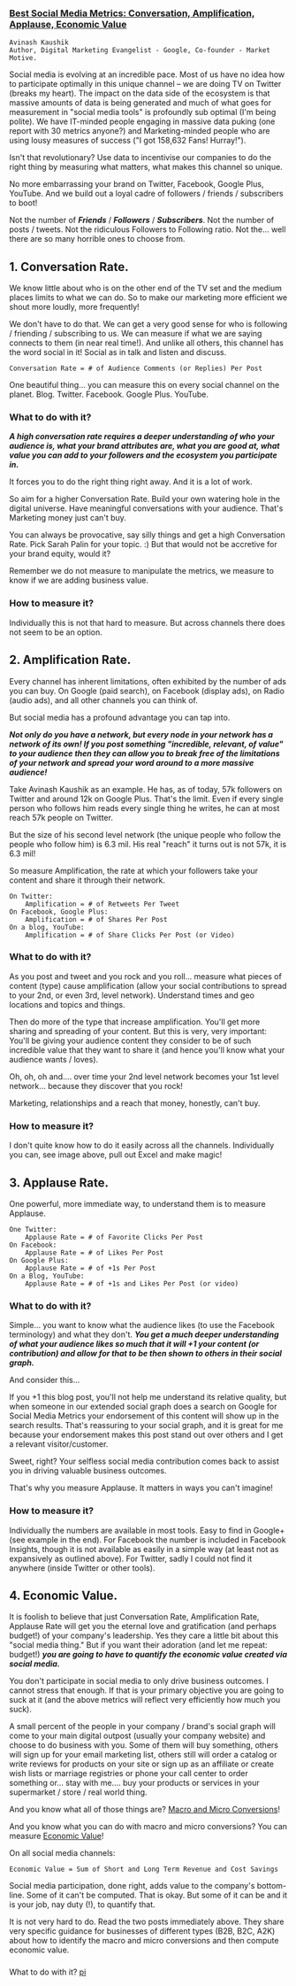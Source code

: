 ### [Best Social Media Metrics: Conversation, Amplification, Applause, Economic Value](https://www.kaushik.net/avinash/best-social-media-metrics-conversation-amplification-applause-economic-value/)
```
Avinash Kaushik
Author, Digital Marketing Evangelist - Google, Co-founder - Market Motive.
```
Social media is evolving at an incredible pace. Most of us have no idea how to participate optimally in this unique channel – we are doing TV on Twitter (breaks my heart). The impact on the data side of the ecosystem is that massive amounts of data is being generated and much of what goes for measurement in "social media tools" is profoundly sub optimal (I'm being polite). We have IT-minded people engaging in massive data puking (one report with 30 metrics anyone?) and Marketing-minded people who are using lousy measures of success ("I got 158,632 Fans! Hurray!").

Isn't that revolutionary? Use data to incentivise our companies to do the right thing by measuring what matters, what makes this channel so unique.

No more embarrassing your brand on Twitter, Facebook, Google Plus, YouTube. And we build out a loyal cadre of followers / friends / subscribers to boot!

Not the number of ___Friends___ / ___Followers___ / ___Subscribers___. Not the number of posts / tweets. Not the ridiculous Followers to Following ratio. Not the… well there are so many horrible ones to choose from.

## 1. Conversation Rate.
We know little about who is on the other end of the TV set and the medium places limits to what we can do. So to make our marketing more efficient we shout more loudly, more frequently!

We don't have to do that. We can get a very good sense for who is following / friending / subscribing to us. We can measure if what we are saying connects to them (in near real time!). And unlike all others, this channel has the word social in it! Social as in talk and listen and discuss.
```
Conversation Rate = # of Audience Comments (or Replies) Per Post
```
One beautiful thing… you can measure this on every social channel on the planet. Blog. Twitter. Facebook. Google Plus. YouTube.
### What to do with it?
___A high conversation rate requires a deeper understanding of who your audience is, what your brand attributes are, what you are good at, what value you can add to your followers and the ecosystem you participate in.___

It forces you to do the right thing right away. And it is a lot of work.

So aim for a higher Conversation Rate. Build your own watering hole in the digital universe. Have meaningful conversations with your audience. That's Marketing money just can't buy.

You can always be provocative, say silly things and get a high Conversation Rate. Pick Sarah Palin for your topic. :) But that would not be accretive for your brand equity, would it?

Remember we do not measure to manipulate the metrics, we measure to know if we are adding business value.
### How to measure it?
Individually this is not that hard to measure. But across channels there does not seem to be an option.

## 2. Amplification Rate.
Every channel has inherent limitations, often exhibited by the number of ads you can buy. On Google (paid search), on Facebook (display ads), on Radio (audio ads), and all other channels you can think of.

But social media has a profound advantage you can tap into.

___Not only do you have a network, but every node in your network has a network of its own! If you post something "incredible, relevant, of value" to your audience then they can allow you to break free of the limitations of your network and spread your word around to a more massive audience!___

Take Avinash Kaushik as an example. He has, as of today, 57k followers on Twitter and around 12k on Google Plus. That's the limit. Even if every single person who follows him reads every single thing he writes, he can at most reach 57k people on Twitter.

But the size of his second level network (the unique people who follow the people who follow him) is 6.3 mil. His real "reach" it turns out is not 57k, it is 6.3 mil!

So measure Amplification, the rate at which your followers take your content and share it through their network.

```
On Twitter:
    Amplification = # of Retweets Per Tweet
On Facebook, Google Plus:
    Amplification = # of Shares Per Post
On a blog, YouTube:
    Amplification = # of Share Clicks Per Post (or Video)
```
### What to do with it?
As you post and tweet and you rock and you roll… measure what pieces of content (type) cause amplification (allow your social contributions to spread to your 2nd, or even 3rd, level network). Understand times and geo locations and topics and things.

Then do more of the type that increase amplification. You'll get more sharing and spreading of your content. But this is very, very important: You'll be giving your audience content they consider to be of such incredible value that they want to share it (and hence you'll know what your audience wants / loves).

Oh, oh, oh and…. over time your 2nd level network becomes your 1st level network… because they discover that you rock!

Marketing, relationships and a reach that money, honestly, can't buy.

### How to measure it?
I don't quite know how to do it easily across all the channels. Individually you can, see image above, pull out Excel and make magic!

## 3. Applause Rate.
One powerful, more immediate way, to understand them is to measure Applause.

```
One Twitter:
    Applause Rate = # of Favorite Clicks Per Post
On Facebook:
    Applause Rate = # of Likes Per Post
On Google Plus:
    Applause Rate = # of +1s Per Post
On a Blog, YouTube:
    Applause Rate = # of +1s and Likes Per Post (or video)
```

### What to do with it?
Simple… you want to know what the audience likes (to use the Facebook terminology) and what they don't. ___You get a much deeper understanding of what your audience likes so much that it will +1 your content (or contribution) and allow for that to be then shown to others in their social graph.___

And consider this…

If you +1 this blog post, you'll not help me understand its relative quality, but when someone in our extended social graph does a search on Google for Social Media Metrics your endorsement of this content will show up in the search results. That's reassuring to your social graph, and it is great for me because your endorsement makes this post stand out over others and I get a relevant visitor/customer.

Sweet, right? Your selfless social media contribution comes back to assist you in driving valuable business outcomes.

That's why you measure Applause. It matters in ways you can't imagine!
### How to measure it?
Individually the numbers are available in most tools. Easy to find in Google+ (see example in the end). For Facebook the number is included in Facebook Insights, though it is not available as easily in a simple way (at least not as expansively as outlined above). For Twitter, sadly I could not find it anywhere (inside Twitter or other tools).
## 4. Economic Value.
It is foolish to believe that just Conversation Rate, Amplification Rate, Applause Rate will get you the eternal love and gratification (and perhaps budget!) of your company's leadership. Yes they care a little bit about this "social media thing." But if you want their adoration (and let me repeat: budget!) ___you are going to have to quantify the economic value created via social media.___

You don't participate in social media to only drive business outcomes. I cannot stress that enough. If that is your primary objective you are going to suck at it (and the above metrics will reflect very efficiently how much you suck).

A small percent of the people in your company / brand's social graph will come to your main digital outpost (usually your company website) and choose to do business with you. Some of them will buy something, others will sign up for your email marketing list, others still will order a catalog or write reviews for products on your site or sign up as an affiliate or create wish lists or marriage registries or phone your call center to order something or… stay with me…. buy your products or services in your supermarket / store / real world thing.

And you know what all of those things are? [Macro and Micro Conversions](https://www.kaushik.net/avinash/excellent-analytics-tip-13-measure-macro-and-micro-conversions/)!

And you know what you can do with macro and micro conversions? You can measure [Economic Value](https://www.kaushik.net/avinash/web-analytics-tips-identify-website-goal-values/)!

On all social media channels:
```
Economic Value = Sum of Short and Long Term Revenue and Cost Savings
```
Social media participation, done right, adds value to the company's bottom-line. Some of it can't be computed. That is okay. But some of it can be and it is your job, nay duty (!), to quantify that.

It is not very hard to do. Read the two posts immediately above. They share very specific guidance for businesses of different types (B2B, B2C, A2K) about how to identify the macro and micro conversions and then compute economic value.
### 
What to do with it?
[pi](https://www.kaushik.net/avinash/wp-content/uploads/2011/10/macro_micro_conversion_economic_value.png)
